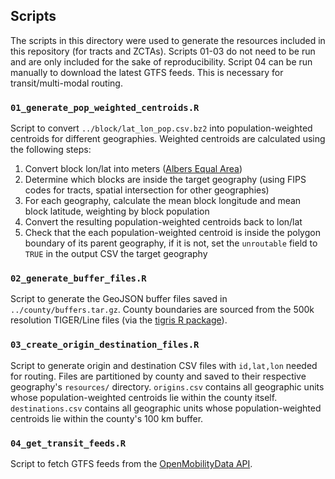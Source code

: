 ## Scripts

The scripts in this directory were used to generate the resources included in this repository (for tracts and ZCTAs). Scripts 01-03 do not need to be run and are only included for the sake of reproducibility. Script 04 can be run manually to download the latest GTFS feeds. This is necessary for transit/multi-modal routing.

### `01_generate_pop_weighted_centroids.R`

Script to convert `../block/lat_lon_pop.csv.bz2` into population-weighted centroids for different geographies. Weighted centroids are calculated using the following steps:

1. Convert block lon/lat into meters ([Albers Equal Area](https://epsg.io/2163))
2. Determine which blocks are inside the target geography (using FIPS codes for tracts, spatial intersection for other geographies)
3. For each geography, calculate the mean block longitude and mean block latitude, weighting by block population
4. Convert the resulting population-weighted centroids back to lon/lat
5. Check that the each population-weighted centroid is inside the polygon boundary of its parent geography, if it is not, set the `unroutable` field to `TRUE` in the output CSV the target geography

### `02_generate_buffer_files.R`

Script to generate the GeoJSON buffer files saved in `../county/buffers.tar.gz`. County boundaries are sourced from the 500k resolution TIGER/Line files (via the [tigris R package](https://cran.r-project.org/web/packages/tigris/index.html)).

### `03_create_origin_destination_files.R`

Script to generate origin and destination CSV files with `id,lat,lon` needed for routing. Files are partitioned by county and saved to their respective geography's `resources/` directory. `origins.csv` contains all geographic units whose population-weighted centroids lie within the county itself. `destinations.csv` contains all geographic units whose population-weighted centroids lie within the county's 100 km buffer.

### `04_get_transit_feeds.R`

Script to fetch GTFS feeds from the [OpenMobilityData API](https://transitfeeds.com/api/). 
